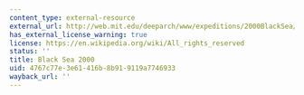 ```yaml
---
content_type: external-resource
external_url: http://web.mit.edu/deeparch/www/expeditions/2000BlackSea/2000BlackSea.html
has_external_license_warning: true
license: https://en.wikipedia.org/wiki/All_rights_reserved
status: ''
title: Black Sea 2000
uid: 4767c77e-3e61-416b-8b91-9119a7746933
wayback_url: ''
---
```

